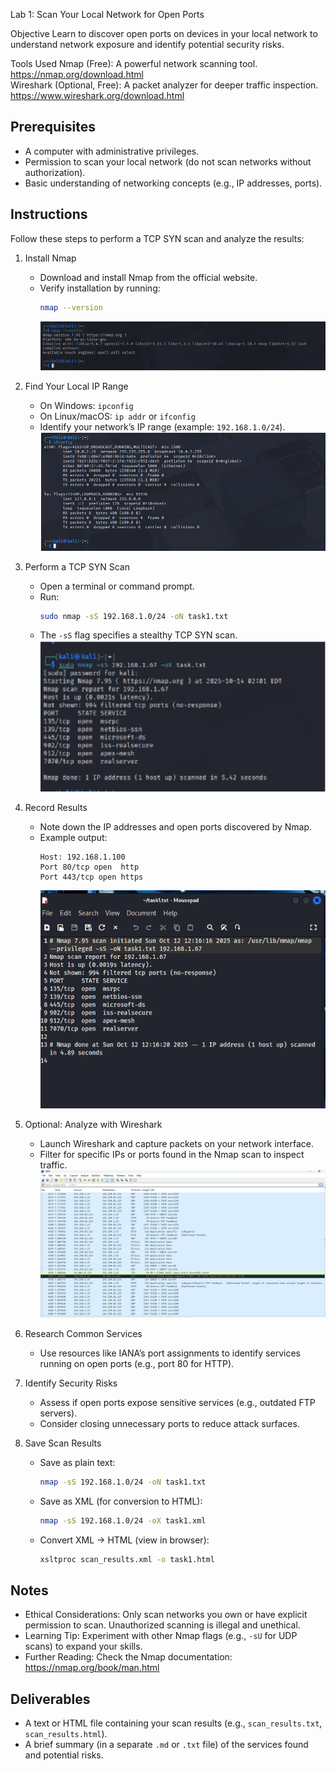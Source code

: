  Lab 1: Scan Your Local Network for Open Ports

Objective
Learn to discover open ports on devices in your local network to understand network exposure and identify potential security risks.

Tools Used
Nmap (Free): A powerful network scanning tool. https://nmap.org/download.html  
Wireshark (Optional, Free): A packet analyzer for deeper traffic inspection. https://www.wireshark.org/download.html

## Prerequisites
- A computer with administrative privileges.  
- Permission to scan your local network (do not scan networks without authorization).  
- Basic understanding of networking concepts (e.g., IP addresses, ports).

## Instructions
Follow these steps to perform a TCP SYN scan and analyze the results:

1. Install Nmap
   - Download and install Nmap from the official website.  
   - Verify installation by running:
     ```bash
     nmap --version
     ```
      ![Nmap Install Screenshot](https://raw.githubusercontent.com/Shristi625/task1/main/img1.png)

2. Find Your Local IP Range
   - On Windows: `ipconfig`  
   - On Linux/macOS: `ip addr` or `ifconfig`  
   - Identify your network’s IP range (example: `192.168.1.0/24`).
    ![Screenshot 2](https://raw.githubusercontent.com/Shristi625/task1/main/img2.png)


3. Perform a TCP SYN Scan
   - Open a terminal or command prompt.
   - Run:
     ```bash
     sudo nmap -sS 192.168.1.0/24 -oN task1.txt
     ```
   - The `-sS` flag specifies a stealthy TCP SYN scan.
     ![Screenshot 3](https://raw.githubusercontent.com/Shristi625/task1/main/img3.png)


4. Record Results
   - Note down the IP addresses and open ports discovered by Nmap.
   - Example output:
     ```
     Host: 192.168.1.100
     Port 80/tcp open  http
     Port 443/tcp open https
     ```
     ![Screenshot 4](https://raw.githubusercontent.com/Shristi625/task1/main/img4.png)


5. Optional: Analyze with Wireshark
   - Launch Wireshark and capture packets on your network interface.
   - Filter for specific IPs or ports found in the Nmap scan to inspect traffic.
     ![Screenshot 5](https://raw.githubusercontent.com/Shristi625/task1/main/img5.png)


6. Research Common Services
   - Use resources like IANA’s port assignments to identify services running on open ports (e.g., port 80 for HTTP).

7. Identify Security Risks
   - Assess if open ports expose sensitive services (e.g., outdated FTP servers).
   - Consider closing unnecessary ports to reduce attack surfaces.

8. Save Scan Results
   - Save as plain text:
     ```bash
     nmap -sS 192.168.1.0/24 -oN task1.txt
     ```
   - Save as XML (for conversion to HTML):
     ```bash
     nmap -sS 192.168.1.0/24 -oX task1.xml
     ```
   - Convert XML → HTML (view in browser):
     ```bash
     xsltproc scan_results.xml -o task1.html
     ```
    
## Notes
- Ethical Considerations: Only scan networks you own or have explicit permission to scan. Unauthorized scanning is illegal and unethical.  
- Learning Tip: Experiment with other Nmap flags (e.g., `-sU` for UDP scans) to expand your skills.  
- Further Reading: Check the Nmap documentation: https://nmap.org/book/man.html

## Deliverables
- A text or HTML file containing your scan results (e.g., `scan_results.txt`, `scan_results.html`).  
- A brief summary (in a separate `.md` or `.txt` file) of the services found and potential risks.

